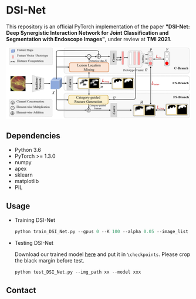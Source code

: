 # DSI-Net

This repository is an official PyTorch implementation of the paper **"DSI-Net: Deep Synergistic Interaction Network for Joint Classification and Segmentation with Endoscope Images"**, under review at **TMI 2021**.

<div align=center><img width="900" src=/Figs/Framework.png></div>


## Dependencies
* Python 3.6
* PyTorch >= 1.3.0
* numpy
* apex
* sklearn
* matplotlib
* PIL

## Usage
* Training DSI-Net
   ```python
   python train_DSI_Net.py --gpus 0 --K 100 --alpha 0.05 --image_list 'data/WCE/WCE_Dataset_image_list.pkl'
   ```
* Testing DSI-Net

  Download our trained model <a href="https:#" target="_blank">here</a> and put it in ```\checkpoints```. Please crop the black margin before test.
   ```python
   python test_DSI_Net.py --img_path xx --model xxx
   ``` 
 ## Contact
 
